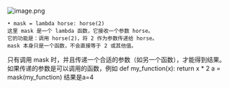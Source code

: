 
![image.png](https://cdn.jsdelivr.net/gh/hoo01/image_auto/20250228103743.png)

	• mask = lambda horse: horse(2)
	这里 mask 是一个 lambda 函数，它接收一个参数 horse。
	它的功能是：调用 horse(2)，将 2 作为参数传递给 horse。
	mask 本身只是一个函数，不会直接等于 2 或其他值。
只有调用 mask 时，并且传递一个合适的参数（如另一个函数），才能得到结果。
如果传递的参数是可以调用的函数，例如
def my_function(x):
return x * 2
a = mask(my_function)
结果是a=4


